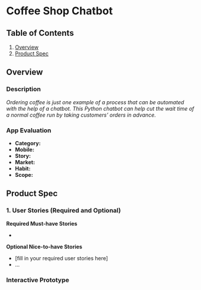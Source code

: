 # Coffee Shop Chatbot

## Table of Contents
1. [Overview](#Overview)
1. [Product Spec](#Product-Spec)


## Overview
### Description
*Ordering coffee is just one example of a process that can be automated with the help of a chatbot. This Python chatbot can help cut the wait time of a normal coffee run by taking customers’ orders in advance.*

### App Evaluation
- **Category:**
- **Mobile:**
- **Story:**
- **Market:**
- **Habit:**
- **Scope:**

## Product Spec

### 1. User Stories (Required and Optional)

**Required Must-have Stories**

* 

**Optional Nice-to-have Stories**

* [fill in your required user stories here]
* ...

### Interactive Prototype

